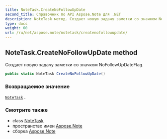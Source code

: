 ```yaml
---
title: NoteTask.CreateNoFollowUpDate
second_title: Справочник по API Aspose.Note для .NET
description: NoteTask метод. Создает новую задачу заметки со значком NoFollowUpDateFlag.
type: docs
weight: 60
url: /ru/net/aspose.note/notetask/createnofollowupdate/
---
```

## NoteTask.CreateNoFollowUpDate method

Создает новую задачу заметки со значком NoFollowUpDateFlag.

```csharp
public static NoteTask CreateNoFollowUpDate()
```

### Возвращаемое значение

[`NoteTask`](../) .

### Смотрите также

* class [NoteTask](../)
* пространство имен [Aspose.Note](../../notetask/)
* сборка [Aspose.Note](../../../)


